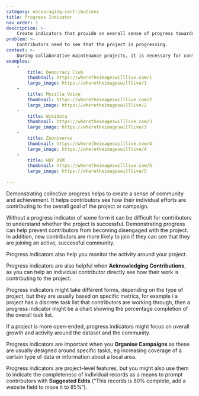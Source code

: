 ```yaml
---
category: encouraging-contributions
title: Progress Indicator
nav_order: 1
description: >-
    Create indicators that provide an overall sense of progress towards the goal of your project or campaign, for example charts showing how many tasks have been completed, the growth of the database, the number of people participating, or the overall daily or weekly activity.
problem: >-
    Contributors need to see that the project is progressing. 
context: >-
    During collaborative maintenance projects, it is necessary for contributors to focus on completing tasks: adding new records, correcting mistakes and improving existing data. However, this risks them losing sight of the overall progress made by the community.
examples:
    -
        title: Democracy Club
        thumbnail: https://wheretheimageswilllive.com/1
        large_image: https://wheretheimageswilllive/1
    -
        title: Mozilla Voice
        thumbnail: https://wheretheimageswilllive.com/2
        large_image: https://wheretheimageswilllive/2
    -
        title: Wikidata
        thumbnail: https://wheretheimageswilllive.com/3
        large_image: https://wheretheimageswilllive/3
    -
        title: Zooniverse
        thumbnail: https://wheretheimageswilllive.com/4
        large_image: https://wheretheimageswilllive/4
    -
        title: HOT OSM
        thumbnail: https://wheretheimageswilllive.com/5
        large_image: https://wheretheimageswilllive/5
    
---
```


Demonstrating collective progress helps to create a sense of community and achievement. It helps contributors see how their individual efforts are contributing to the overall goal of the project or campaign.

Without a progress indicator of some form it can be difficult for contributors to understand whether the project is successful. Demonstrating progress can help prevent contributors from becoming disengaged with the project. In addition, new contributors are more likely to join if they can see that they are joining an active, successful community.

Progress indicators also help you monitor the activity around your project.

Progress indicators are also helpful when **Acknowledging Contributions**, as you can help an individual contributor directly see how their work is contributing to the project.

Progress indicators might take different forms, depending on the type of project, but they are usually based on specific metrics, for example i a project has a discrete task list that contributors are working through, then a progress indicator might be a chart showing the percentage completion of the overall task list. 

If a project is more open-ended, progress indicators might focus on overall growth and activity around the dataset and the community. 

Progress indicators are important when you **Organise Campaigns** as these are usually designed around specific tasks, eg increasing coverage of a certain type of data or information about a local area.

Progress indicators are project-level features, but you might also use them to indicate the completeness of individual records as a means to prompt contributors with **Suggested Edits** (“This records is 80% complete, add a website field to move it to 85%”).
